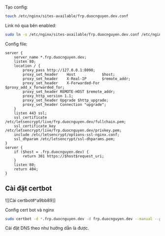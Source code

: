 Tạo config:

```bash
touch /etc/nginx/sites-available/frp.duocnguyen.dev.conf
```

Link nó qua bên enabled:

```bash
sudo ln -s /etc/nginx/sites-available/frp.duocnguyen.dev.conf /etc/nginx/sites-enabled/
```

Config file:

```nginx
server {  
    server_name *.frp.duocnguyen.dev;  
    listen 80;  
    location / {  
        proxy_pass http://127.0.0.1:8090;  
        proxy_set_header    Host            $host;  
        proxy_set_header    X-Real-IP       $remote_addr;  
        proxy_set_header    X-Forwarded-For $proxy_add_x_forwarded_for;
        proxy_set_header REMOTE-HOST $remote_addr;
        proxy_http_version 1.1;
        proxy_set_header Upgrade $http_upgrade;
        proxy_set_header Connection "upgrade";
    }
    listen 443 ssl;
    ssl_certificate /etc/letsencrypt/live/frp.duocnguyen.dev/fullchain.pem;  
    ssl_certificate_key /etc/letsencrypt/live/frp.duocnguyen.dev/privkey.pem;  
    include /etc/letsencrypt/options-ssl-nginx.conf;  
    ssl_dhparam /etc/letsencrypt/ssl-dhparams.pem;  
}  
server {  
    if ($host = .frp.duocnguyen.dev) {  
        return 301 https://$host$request_uri;  
    }  
    listen 80;  
    return 404;  
}
```

## Cài đặt certbot
![[Cài certbot#^a9bb89]]

Config cert bot và nginx

```bash
sudo certbot -d *.frp.duocnguyen.dev -d frp.duocnguyen.dev --manual --preferred-challenges dns-01 certonly
```

Cài đặt DNS theo như hướng dẫn là được.

